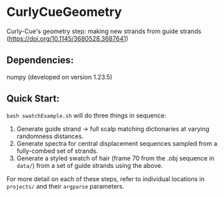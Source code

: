 # CurlyCueGeometry
Curly-Cue's geometry step: making new strands from guide strands
(https://doi.org/10.1145/3680528.3687641)

## Dependencies:
numpy (developed on version 1.23.5)

## Quick Start:
`bash swatchExample.sh` will do three things in sequence:
1. Generate guide strand -> full scalp matching dictionaries at varying randomness distances.
2. Generate spectra for central displacement sequences sampled from a fully-combed set of strands.
3. Generate a styled swatch of hair (frame 70 from the .obj sequence in `data/`) from a set of guide strands using the above.

For more detail on each of these steps, refer to individual locations in `projects/` and their `argparse` parameters.
